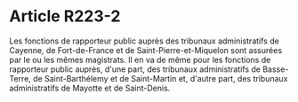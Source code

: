 # Article R223-2

Les fonctions de rapporteur public auprès des tribunaux administratifs de Cayenne, de Fort-de-France et de Saint-Pierre-et-Miquelon sont assurées par le ou les mêmes magistrats. Il en va de même pour les fonctions de rapporteur public auprès, d'une part, des tribunaux administratifs de Basse-Terre, de Saint-Barthélemy et de Saint-Martin et, d'autre part, des tribunaux administratifs de Mayotte et de Saint-Denis.
